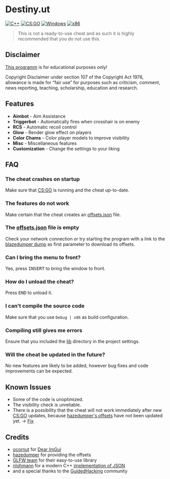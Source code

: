 # Destiny.ut
[![C++](https://img.shields.io/badge/Language-C%2B%2B-%23f34b7d.svg?style=flat)](https://en.wikipedia.org/wiki/C%2B%2B) 
[![CS:GO](https://img.shields.io/badge/Game-CS%3AGO-yellow.svg?style=flat)](https://store.steampowered.com/app/730/CounterStrike_Global_Offensive/) 
[![Windows](https://img.shields.io/badge/Platform-Windows-0078d7.svg?style=flat)](https://en.wikipedia.org/wiki/Microsoft_Windows) 
[![x86](https://img.shields.io/badge/Arch-x86-red.svg?style=flat)](https://en.wikipedia.org/wiki/X86) 

> This is not a ready-to-use cheat and as such it is highly recommended that you do not use this. 

## Disclaimer
[This programm](https://github.com/TosoxDev/Destiny.ut) is for educational purposes only!

Copyright Disclaimer under section 107 of the Copyright Act 1976, allowance is made for “fair use” for purposes such as criticism, comment, news reporting, teaching, scholarship, education and research.

## Features
*   **Aimbot** - Aim Assistance
*   **Triggerbot** - Automatically fires when crosshair is on enemy
*   **RCS** - Automatic recoil control 
*   **Glow** - Render glow effect on players
*   **Color Chams** - Color player models to improve visibility
*   **Misc** - Miscellaneous features
*   **Customization** - Change the settings to your liking

## FAQ
### The cheat crashes on startup
Make sure that [CS:GO](https://store.steampowered.com/app/730/CounterStrike_Global_Offensive/) is running and the cheat up-to-date.

### The features do not work
Make certain that the cheat creates an [offsets.json](https://github.com/TosoxDev/Destiny.ut/blob/master/src/offsets.json) file.

### The [offsets.json](https://github.com/TosoxDev/Destiny.ut/blob/master/src/offsets.json) file is empty
Check your network connection or try starting the program with a link to the [blazedumper dump](https://raw.githubusercontent.com/Akandesh/blazedumper/master/csgo.json)
as first parameter to download its offsets.

### Can I bring the menu to front?
Yes, press <kbd>INSERT</kbd> to bring the window to front.

### How do I unload the cheat?
Press <kbd>END</kbd> to unload it.

### I can't compile the source code
Make sure that you use `Debug | x86` as build configuration.

### Compiling still gives me errors
Ensure that you included the [lib](https://github.com/TosoxDev/Destiny.ut/tree/master/lib) directory in the project settings.

### Will the cheat be updated in the future?
No new features are likely to be added, however bug fixes and code improvements can be expected.

## Known Issues
- Some of the code is unoptimized.
- The visibility check is unreliable.
- There is a possibility that the cheat will not work immediately after new [CS:GO](https://store.steampowered.com/app/730/CounterStrike_Global_Offensive/) 
  updates, because [hazedumper's offsets](https://github.com/frk1/hazedumper) have not been updated yet. -> [Fix](#FAQ)

## Credits
- [ocornut](https://github.com/ocornut) for [Dear ImGui](https://github.com/ocornut)
- [hazedumper](https://github.com/frk1/hazedumper)  for providing the offsets
- [GLFW team](https://www.glfw.org/) for their easy-to-use library
- [nlohmann](https://github.com/nlohmann) for a modern C++ [implementation of JSON](https://github.com/nlohmann/json)
- and a special thanks to the [GuidedHacking](https://guidedhacking.com/) community